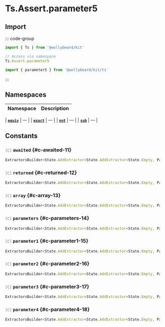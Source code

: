 # Ts.Assert.parameter5

## Import

::: code-group

```typescript [Namespace]
import { Ts } from '@wollybeard/kit'

// Access via namespace
Ts.Assert.parameter5
```

```typescript [Barrel]
import { parameter5 } from '@wollybeard/kit/ts'
```

:::

## Namespaces

| Namespace | Description |
| --------- | ----------- |

| [**`equiv`**](/api/ts/assert/parameter5/equiv) | — |
| [**`exact`**](/api/ts/assert/parameter5/exact) | — |
| [**`not`**](/api/ts/assert/parameter5/not) | — |
| [**`sub`**](/api/ts/assert/parameter5/sub) | — |

## Constants

### <span style="opacity: 0.6; font-weight: normal; font-size: 0.85em;">`[C]`</span> `awaited`<SourceLink inline href="https://github.com/jasonkuhrt/kit/blob/main/./src/utils/ts/assert/builder-generated/parameter5/$$.ts#L11" /> {#c-awaited-11}

```typescript
ExtractorsBuilder<State.AddExtractor<State.AddExtractor<State.Empty, Parameter5>, Awaited$>>
```

### <span style="opacity: 0.6; font-weight: normal; font-size: 0.85em;">`[C]`</span> `returned`<SourceLink inline href="https://github.com/jasonkuhrt/kit/blob/main/./src/utils/ts/assert/builder-generated/parameter5/$$.ts#L12" /> {#c-returned-12}

```typescript
ExtractorsBuilder<State.AddExtractor<State.AddExtractor<State.Empty, Parameter5>, Returned>>
```

### <span style="opacity: 0.6; font-weight: normal; font-size: 0.85em;">`[C]`</span> `array`<SourceLink inline href="https://github.com/jasonkuhrt/kit/blob/main/./src/utils/ts/assert/builder-generated/parameter5/$$.ts#L13" /> {#c-array-13}

```typescript
ExtractorsBuilder<State.AddExtractor<State.AddExtractor<State.Empty, Parameter5>, ArrayElement>>
```

### <span style="opacity: 0.6; font-weight: normal; font-size: 0.85em;">`[C]`</span> `parameters`<SourceLink inline href="https://github.com/jasonkuhrt/kit/blob/main/./src/utils/ts/assert/builder-generated/parameter5/$$.ts#L14" /> {#c-parameters-14}

```typescript
ExtractorsBuilder<State.AddExtractor<State.AddExtractor<State.Empty, Parameter5>, Parameters$>>
```

### <span style="opacity: 0.6; font-weight: normal; font-size: 0.85em;">`[C]`</span> `parameter1`<SourceLink inline href="https://github.com/jasonkuhrt/kit/blob/main/./src/utils/ts/assert/builder-generated/parameter5/$$.ts#L15" /> {#c-parameter1-15}

```typescript
ExtractorsBuilder<State.AddExtractor<State.AddExtractor<State.Empty, Parameter5>, Parameter1>>
```

### <span style="opacity: 0.6; font-weight: normal; font-size: 0.85em;">`[C]`</span> `parameter2`<SourceLink inline href="https://github.com/jasonkuhrt/kit/blob/main/./src/utils/ts/assert/builder-generated/parameter5/$$.ts#L16" /> {#c-parameter2-16}

```typescript
ExtractorsBuilder<State.AddExtractor<State.AddExtractor<State.Empty, Parameter5>, Parameter2>>
```

### <span style="opacity: 0.6; font-weight: normal; font-size: 0.85em;">`[C]`</span> `parameter3`<SourceLink inline href="https://github.com/jasonkuhrt/kit/blob/main/./src/utils/ts/assert/builder-generated/parameter5/$$.ts#L17" /> {#c-parameter3-17}

```typescript
ExtractorsBuilder<State.AddExtractor<State.AddExtractor<State.Empty, Parameter5>, Parameter3>>
```

### <span style="opacity: 0.6; font-weight: normal; font-size: 0.85em;">`[C]`</span> `parameter4`<SourceLink inline href="https://github.com/jasonkuhrt/kit/blob/main/./src/utils/ts/assert/builder-generated/parameter5/$$.ts#L18" /> {#c-parameter4-18}

```typescript
ExtractorsBuilder<State.AddExtractor<State.AddExtractor<State.Empty, Parameter5>, Parameter4>>
```
